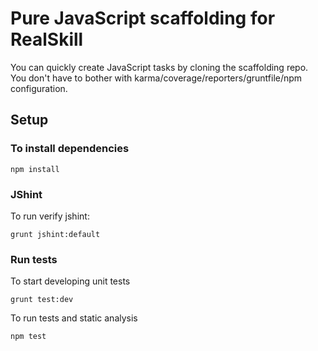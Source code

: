 # Pure JavaScript scaffolding for RealSkill

You can quickly create JavaScript tasks by cloning the scaffolding repo. 
You don't have to bother with karma/coverage/reporters/gruntfile/npm configuration.

## Setup

### To install dependencies

    npm install

### JShint

To run verify jshint:

    grunt jshint:default

### Run tests

To start developing unit tests

    grunt test:dev
 
To run tests and static analysis

    npm test

